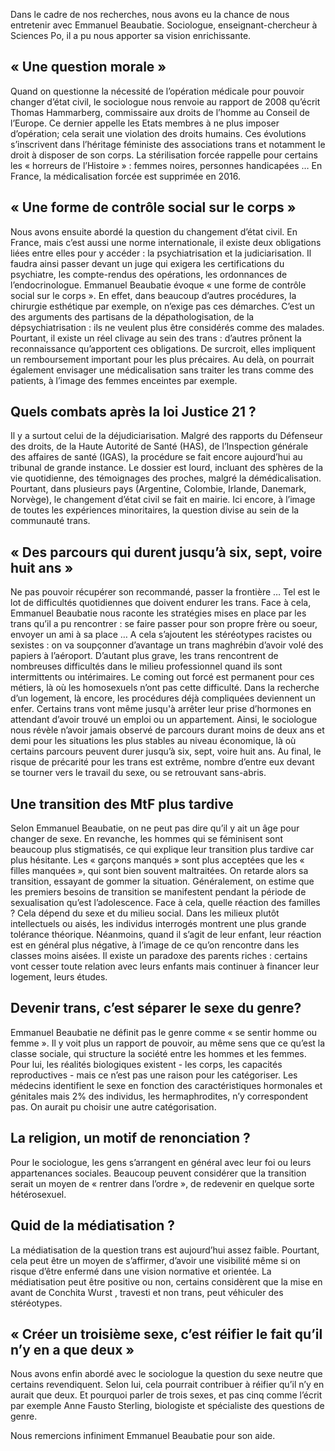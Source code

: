 Dans le cadre de nos recherches, nous avons eu la chance de nous entretenir avec Emmanuel Beaubatie. Sociologue, enseignant-chercheur à Sciences Po, il a pu nous apporter sa vision enrichissante. 


## « Une question morale »

Quand on questionne la nécessité de l’opération médicale pour pouvoir changer d’état civil, le sociologue nous renvoie au rapport de 2008 qu’écrit Thomas Hammarberg, commissaire aux droits de l’homme au Conseil de l’Europe. Ce dernier appelle les Etats membres à ne plus imposer d’opération; cela serait une violation des droits humains. Ces évolutions s’inscrivent dans l’héritage féministe des associations trans et notamment le droit à disposer de son corps. La stérilisation forcée rappelle pour certains les « horreurs de l’Histoire » : femmes noires, personnes handicapées … En France, la médicalisation forcée est supprimée en 2016. 


## « Une forme de contrôle social sur le corps  »

Nous avons ensuite abordé la question du changement d’état civil. En France, mais c’est aussi une norme internationale,  il existe deux obligations liées entre elles pour y accéder : la psychiatrisation et la judiciarisation. Il faudra ainsi passer devant un juge qui exigera les certifications du psychiatre, les compte-rendus des opérations, les ordonnances de l’endocrinologue. Emmanuel Beaubatie évoque « une forme de contrôle social sur le corps ». En effet, dans beaucoup d’autres procédures, la chirurgie esthétique par exemple, on n’exige pas ces démarches. C’est un des arguments des partisans de la dépathologisation, de la dépsychiatrisation : ils ne veulent plus être considérés comme des malades. Pourtant, il existe un réel clivage au sein des trans : d’autres prônent la reconnaissance qu’apportent ces obligations. De surcroit, elles impliquent un remboursement important pour les plus précaires. Au delà, on pourrait également envisager une médicalisation sans traiter les trans comme des patients, à l’image des femmes enceintes par exemple. 


## Quels combats après la loi Justice 21 ? 

Il y a surtout celui de la déjudiciarisation. Malgré des rapports du Défenseur des droits, de la Haute Autorité de Santé (HAS), de l’Inspection générale des affaires de santé (IGAS), la procédure se fait encore aujourd’hui au tribunal de grande instance. Le dossier est lourd, incluant des sphères de la vie quotidienne, des témoignages des proches, malgré la démédicalisation. Pourtant, dans plusieurs pays (Argentine, Colombie, Irlande, Danemark, Norvège), le changement d’état civil se fait en mairie. Ici encore, à l’image de toutes les expériences minoritaires, la question divise au sein de la communauté trans. 



## « Des parcours qui durent jusqu’à six, sept, voire huit ans » 

Ne pas pouvoir récupérer son recommandé, passer la frontière … Tel est le lot de difficultés quotidiennes que doivent endurer les trans. Face à cela, Emmanuel Beaubatie nous raconte les stratégies mises en place par les trans qu’il a pu rencontrer : se faire passer pour son propre frère ou soeur, envoyer un ami à sa place … A cela s’ajoutent les stéréotypes racistes ou sexistes : on va soupçonner d’avantage un trans maghrébin d’avoir volé des papiers à l’aéroport. D’autant plus grave, les trans rencontrent de nombreuses difficultés dans le milieu professionnel quand ils sont intermittents ou intérimaires. Le coming out forcé est permanent pour ces métiers, là où les homosexuels n’ont pas cette difficulté. Dans la recherche d’un logement, là encore, les procédures déjà compliquées deviennent un enfer. Certains trans vont même jusqu'à arrêter leur prise d’hormones en attendant d’avoir trouvé un emploi ou un appartement. 
Ainsi, le sociologue nous révèle n’avoir jamais observé de parcours durant moins de deux ans et demi pour les situations les plus stables au niveau économique, là où certains parcours peuvent durer jusqu’à six, sept, voire huit ans. 
Au final, le risque de précarité pour les trans est extrême, nombre d’entre eux devant se tourner vers le travail du sexe, ou se retrouvant sans-abris. 

## Une transition des MtF plus tardive 

Selon Emmanuel Beaubatie, on ne peut pas dire qu’il y ait un âge pour changer de sexe. En revanche, les hommes qui se féminisent sont beaucoup plus stigmatisés, ce qui explique leur transition plus tardive car plus hésitante. Les « garçons manqués » sont plus acceptées que les « filles manquées », qui sont bien souvent maltraitées. On retarde alors sa transition, essayant de gommer la situation. Généralement, on estime que les premiers besoins de transition se manifestent pendant la période de sexualisation qu’est l’adolescence. 
Face à cela, quelle réaction des familles ? Cela dépend du sexe et du milieu social. Dans les milieux plutôt intellectuels ou aisés, les individus interrogés montrent une plus grande tolérance théorique. Néanmoins, quand il s’agit de leur enfant, leur réaction est en général plus négative, à l’image de ce qu’on rencontre dans les classes moins aisées. Il existe un paradoxe des parents riches : certains vont cesser toute relation avec leurs enfants mais continuer à financer leur logement, leurs études. 


## Devenir trans, c’est séparer le sexe du genre?

Emmanuel Beaubatie ne définit pas le genre comme « se sentir homme ou femme ». Il y voit plus un rapport de pouvoir, au même sens que ce qu’est la classe sociale, qui structure la société entre les hommes et les femmes. Pour lui, les réalités biologiques existent - les corps, les capacités reproductives - mais ce n’est pas une raison pour les catégoriser. Les médecins identifient le sexe en fonction des caractéristiques hormonales et génitales mais 2% des individus, les hermaphrodites, n’y correspondent pas. On aurait pu choisir une autre catégorisation. 

## La religion, un motif de renonciation ? 

Pour le sociologue, les gens s’arrangent en général avec leur foi ou leurs appartenances sociales. Beaucoup peuvent considérer que la transition serait un moyen de « rentrer dans l’ordre », de redevenir en quelque sorte hétérosexuel. 

## Quid de la médiatisation ? 

La médiatisation de la question trans est aujourd’hui assez faible. Pourtant, cela peut être un moyen de s’affirmer, d’avoir une visibilité même si on risque d’être enfermé dans une vision normative et orientée. La médiatisation peut être positive ou non, certains considèrent que la mise en avant de Conchita Wurst , travesti et non trans, peut véhiculer des stéréotypes. 

## « Créer un troisième sexe, c’est réifier le fait qu’il n’y en a que deux » 

Nous avons enfin abordé avec le sociologue la question du sexe neutre que certains revendiquent. Selon lui, cela pourrait contribuer à réifier qu’il n’y en aurait que deux. Et pourquoi parler de trois sexes, et pas cinq comme l’écrit par exemple Anne Fausto Sterling, biologiste et spécialiste des questions de genre. 
 


Nous remercions infiniment Emmanuel Beaubatie pour son aide. 
